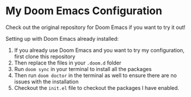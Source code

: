 # My Doom Emacs Configuration

Check out the original repository for Doom Emacs if you want to try it out! 

Setting up with Doom Emacs already installed:
1. If you already use Doom Emacs and you want to try my configuration, first clone this repository
2. Then replace the files in your `.doom.d` folder
3. Run `doom sync` in your terminal to install all the packages 
4. Then run `doom doctor` in the terminal as well to ensure there are no issues with the installation
5. Checkout the `init.el` file to checkout the packages I have enabled.

